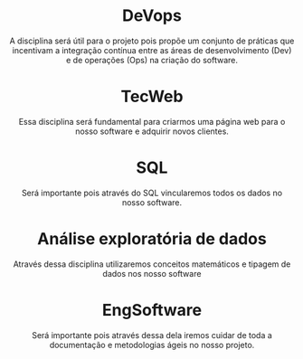 <h1 align="center"> DeVops </h1>  
<p align="center"> A disciplina será útil para o projeto pois propõe um conjunto de práticas que incentivam a integração contínua entre as áreas de desenvolvimento (Dev) e de operações (Ops) na criação do software.</p>  

<h1 align="center"> TecWeb</h1>  
<p align="center">Essa disciplina será fundamental para criarmos uma página web para o nosso software e adquirir novos clientes.</p>  

<h1 align="center"> SQL </h1>  
<p align="center">Será importante pois através do SQL vincularemos todos os dados no nosso software.</p>  

<h1 align="center"> Análise exploratória de dados </h1>  
<p align="center">Através dessa disciplina utilizaremos conceitos matemáticos e tipagem de dados nos nosso software</p>  

<h1 align="center"> EngSoftware </h1>  
<p align="center">Será importante pois através dessa dela iremos cuidar de toda a documentação e metodologias ágeis no nosso projeto.</p>  
